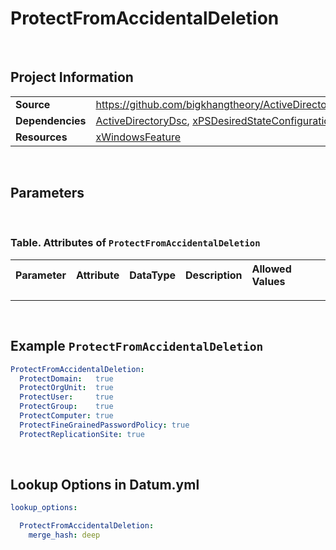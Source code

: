 # ProtectFromAccidentalDeletion



<br />

## Project Information

|                  |                                                                                                                                    |
| ---------------- | ---------------------------------------------------------------------------------------------------------------------------------- |
| **Source**       | https://github.com/bigkhangtheory/ActiveDirectoryTasks/tree/master/ActiveDirectoryTasks/DscResources/ProtectFromAccidentalDeletion |
| **Dependencies** | [ActiveDirectoryDsc][ActiveDirectoryDsc], [xPSDesiredStateConfiguration][xPSDesiredStateConfiguration]                             |
| **Resources**    | [xWindowsFeature][xWindowsFeature]                                                                                                 |

<br />

## Parameters

<br />

### Table. Attributes of `ProtectFromAccidentalDeletion`

| Parameter | Attribute | DataType | Description | Allowed Values |
| :-------- | :-------- | :------- | :---------- | :------------- |


---

<br />

## Example `ProtectFromAccidentalDeletion`

```yaml
ProtectFromAccidentalDeletion:
  ProtectDomain:   true
  ProtectOrgUnit:  true
  ProtectUser:     true
  ProtectGroup:    true
  ProtectComputer: true
  ProtectFineGrainedPasswordPolicy: true
  ProtectReplicationSite: true

```

<br />

## Lookup Options in Datum.yml

```yaml
lookup_options:

  ProtectFromAccidentalDeletion:
    merge_hash: deep

```

<br />

[ActiveDirectoryDsc]: https://github.com/dsccommunity/ActiveDirectoryDsc
[xPSDesiredStateConfiguration]: https://github.com/dsccommunity/xPSDesiredStateConfiguration
[ADComputer]: https://github.com/dsccommunity/ActiveDirectoryDsc/wiki/ADComputer
[ADDomain]: https://github.com/dsccommunity/ActiveDirectoryDsc/wiki/ADDomain
[ADDomainController]: https://github.com/dsccommunity/ActiveDirectoryDsc/wiki/ADDomainController
[ADDomainControllerProperties]: https://github.com/dsccommunity/ActiveDirectoryDsc/wiki/ADDomainControllerProperties
[ADDomainDefaultPasswordPolicy]: https://github.com/dsccommunity/ActiveDirectoryDsc/wiki/ADDomainDefaultPasswordPolicy
[ADDomainFunctionalLevel]: https://github.com/dsccommunity/ActiveDirectoryDsc/wiki/ADDomainFunctionalLevel
[ADDomainTrust]: https://github.com/dsccommunity/ActiveDirectoryDsc/wiki/ADDomainTrust
[ADForestFunctionalLevel]: https://github.com/dsccommunity/ActiveDirectoryDsc/wiki/ADForestFunctionalLevel
[ADForestProperties]: https://github.com/dsccommunity/ActiveDirectoryDsc/wiki/ADForestProperties
[ADGroup]: https://github.com/dsccommunity/ActiveDirectoryDsc/wiki/ADGroup
[ADKDSKey]: https://github.com/dsccommunity/ActiveDirectoryDsc/wiki/ADKDSKey
[ADManagedServiceAccount]: https://github.com/dsccommunity/ActiveDirectoryDsc/wiki/ADManagedServiceAccount
[ADObjectEnabledState]: https://github.com/dsccommunity/ActiveDirectoryDsc/wiki/ADObjectEnabledState
[ADObjectPermissionEntry]: https://github.com/dsccommunity/ActiveDirectoryDsc/wiki/ADObjectPermissionEntry
[ADOptionalFeature]: https://github.com/dsccommunity/ActiveDirectoryDsc/wiki/ADOptionalFeature
[ADOrganizationalUnit]: https://github.com/dsccommunity/ActiveDirectoryDsc/wiki/ADOrganizationalUnit
[ADReplicationSite]: https://github.com/dsccommunity/ActiveDirectoryDsc/wiki/ADReplicationSite
[ADReplicationSiteLink]: https://github.com/dsccommunity/ActiveDirectoryDsc/wiki/ADReplicationSiteLink
[ADReplicationSubnet]: https://github.com/dsccommunity/ActiveDirectoryDsc/wiki/ADReplicationSubnet
[ADServicePrincipalName]: https://github.com/dsccommunity/ActiveDirectoryDsc/wiki/ADServicePrincipalName
[ADUser]: https://github.com/dsccommunity/ActiveDirectoryDsc/wiki/ADUser
[WaitForADDomain]: https://github.com/dsccommunity/ActiveDirectoryDsc/wiki/WaitForADDomain
[xWindowsFeature]: https://github.com/dsccommunity/xPSDesiredStateConfiguration